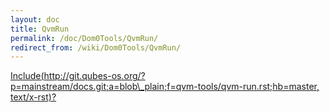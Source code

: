```yaml
---
layout: doc
title: QvmRun
permalink: /doc/Dom0Tools/QvmRun/
redirect_from: /wiki/Dom0Tools/QvmRun/
---
```


[Include(http://git.qubes-os.org/?p=mainstream/docs.git;a=blob\_plain;f=qvm-tools/qvm-run.rst;hb=master, text/x-rst)?](/doc/Dom0Tools/Include(http%3A/git.qubes-os.org?p=mainstream/docs.git;a=blob_plain;f=qvm-tools/qvm-run.rst;hb=master,%20text/x-rst))
